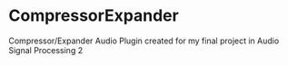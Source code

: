 # CompressorExpander
Compressor/Expander Audio Plugin created for my final project in Audio Signal Processing 2
